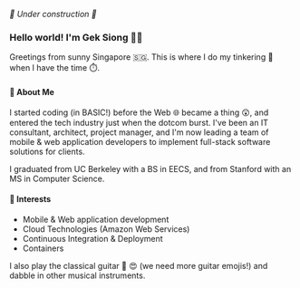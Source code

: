 _🚧 Under construction 🚧_

### Hello world! I'm Gek Siong 🧑‍💻

Greetings from sunny Singapore 🇸🇬. This is where I do my tinkering 👷 when I have the time ⏱️.

#### 🤔 About Me

I started coding (in BASIC!) before the Web 🌐 became a thing 😲, and entered the tech industry just when the dotcom burst. I've been an IT consultant, architect, project manager, and I'm now leading a team of mobile & web application developers to implement full-stack software solutions for clients.

I graduated from UC Berkeley with a BS in EECS, and from Stanford with an MS in Computer Science. 

#### 🌱 Interests

* Mobile & Web application development
* Cloud Technologies (Amazon Web Services)
* Continuous Integration & Deployment
* Containers

I also play the classical guitar 🎸 😍 (we need more guitar emojis!) and dabble in other musical instruments.


<!--
**geksiong/geksiong** is a ✨ _special_ ✨ repository because its `README.md` (this file) appears on your GitHub profile.

Here are some ideas to get you started:

- 🔭 I’m currently working on ...
- 🌱 I’m currently learning ...
- 👯 I’m looking to collaborate on ...
- 🤔 I’m looking for help with ...
- 💬 Ask me about ...
- 📫 How to reach me: ...
- 😄 Pronouns: ...
- ⚡ Fun fact: ...
-->
